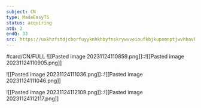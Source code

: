 ```yaml
---
subject: CN
type: MadeEasyTS
status: acquiring
atQ: 2
endQ: 33
src: https://uxkhzfstdjcborfuyyknhkhbyfnskrywvveioufkbjkupomnptjwvhbavkysuhi.vercel.app/me/test.html?pageName=timeManagementReport&testid=5615&t=a&testType=2&data=eyJuYW1lIjoiQ29tcHV0ZXIgTmV0d29ya3MgKEdBVEUgMjAyMikifQ==
---
```

#card/CN/FULL
![[Pasted image 20231124110859.png]]::![[Pasted image 20231124110905.png]] <!--SR:!2023-11-29,1,130-->


![[Pasted image 20231124111036.png]]::![[Pasted image 20231124111046.png]] <!--SR:!2023-12-02,4,170-->

![[Pasted image 20231124112109.png]]::![[Pasted image 20231124112117.png]] <!--SR:!2023-12-02,4,170-->

